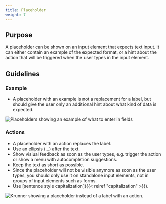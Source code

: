 ```yaml
---
title: Placeholder
weight: 7
---
```


Purpose
-------

A placeholder can be shown on an input element that expects text input.
It can either contain an example of the expected format, or a hint about
the action that will be triggered when the user types in the input
element.

Guidelines
----------

### Example

-   A placeholder with an example is not a replacement for a label, but
    should give the user only an additional hint about what kind of data
    is expected.

![Placeholders showing an example of what to enter in fields](/hig/Placeholder-1.png)

### Actions

-   A placeholder with an action replaces the label.
-   Use an ellipsis (...) after the text.
-   Show visiual feedback as soon as the user types, e.g. trigger the
    action or show a menu with autocompletion suggestions.
-   Keep the text as short as possible.
-   Since the placeholder will not be visible anymore as soon as the
    user types, you should only use it on standalone input elements, not
    in groups of input elements such as forms.
-   Use [sentence style capitalization]({{< relref "capitalization" >}}).

![Krunner showing a placeholder instead of a label with an
action.](/hig/Krunner-1.png)
